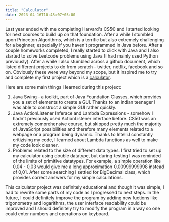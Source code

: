 ```yaml
---
title: "Calculator"
date: 2023-04-16T10:48:07+03:00
---
```

Last year ended with me completing Harvard's CS50 and I started looking for next courses to build up on that foundation. After a while I stumbled upon Princeton Algorithms, which is a terrific but also extremely challenging for a beginner, especially if you haven't programmed in Java before. After a couple homeworks completed, I really started to click with Java and I also started to solve Leetcode problems using Java (I had mainly used Python previously). After a while I also stumbled across a github document, which listed different projects to do from scratch - twitter, netflix, facebook and so on. Obviously these were way beyond my scope, but it inspired me to try and complete my first project which is a [calculator](https://github.com/kjuurma/Calculator).

Here are some main things I learned during this project:
1. Java Swing - a toolkit, part of Java Foundation Classes, which provides you a set of elements to create a GUI. Thanks to an indian teenager I was able to construct a simple GUI rather quickly.
2. Java ActionListener Inferace and Lambda Expressions - somehow I hadn't previously used ActionListener interface before. CS50 was an extremely comprehensive course, but skipped pretty much the majority of JavaScript possibilities and therefore many elements related to a webpage or a program being dynamic. Thanks to IntelliJ constantly critizising my code, I learned about Lambda functions as well to make my code look cleaner.
3. Problems related to the size of different data types. I first tried to set up my calculator using double datatype, but during testing I was reminded of the limits of primitive datatypes. For example, a simple operation like 0,04 - 0,03 would give me a long approximation 0,00999999998 instead of 0,01. After some searching I settled for BigDecimal class, which provides correct answers for my simple calculations.

This calculator project was definitely educational and though it was simple, I had to rewrite some parts of my code as I progressed to next steps. In the future, I could definitely improve the program by adding new fuctions like trigonometry and logarithms, the user interface readability could be improved and I should definitely try to modify the program in a way so one could enter numbers and operations on keyboard.
